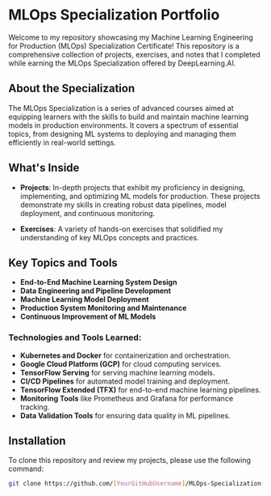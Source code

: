 # MLOps Specialization Portfolio

Welcome to my repository showcasing my Machine Learning Engineering for Production (MLOps) Specialization Certificate! This repository is a comprehensive collection of projects, exercises, and notes that I completed while earning the MLOps Specialization offered by DeepLearning.AI.

## About the Specialization

The MLOps Specialization is a series of advanced courses aimed at equipping learners with the skills to build and maintain machine learning models in production environments. It covers a spectrum of essential topics, from designing ML systems to deploying and managing them efficiently in real-world settings.

## What's Inside

- **Projects**: In-depth projects that exhibit my proficiency in designing, implementing, and optimizing ML models for production. These projects demonstrate my skills in creating robust data pipelines, model deployment, and continuous monitoring.
  
- **Exercises**: A variety of hands-on exercises that solidified my understanding of key MLOps concepts and practices.

## Key Topics and Tools

- **End-to-End Machine Learning System Design**
- **Data Engineering and Pipeline Development**
- **Machine Learning Model Deployment**
- **Production System Monitoring and Maintenance**
- **Continuous Improvement of ML Models**

### Technologies and Tools Learned:
- **Kubernetes and Docker** for containerization and orchestration.
- **Google Cloud Platform (GCP)** for cloud computing services.
- **TensorFlow Serving** for serving machine learning models.
- **CI/CD Pipelines** for automated model training and deployment.
- **TensorFlow Extended (TFX)** for end-to-end machine learning pipelines.
- **Monitoring Tools** like Prometheus and Grafana for performance tracking.
- **Data Validation Tools** for ensuring data quality in ML pipelines.

## Installation

To clone this repository and review my projects, please use the following command:

```bash
git clone https://github.com/[YourGitHubUsername]/MLOps-Specialization-Portfolio.git
